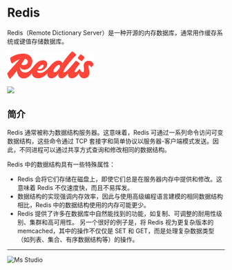 # Redis

Redis（Remote Dictionary Server）是一种开源的内存数据库，通常用作缓存系统或键值存储数据库。

![Redis](https://raw.githubusercontent.com/docker-library/docs/0e42ee108b46e1ba6333e9eb44201b8f26c4032d/redis/logo.png)

![](https://img.shields.io/badge/%E6%96%B0%E7%96%86%E8%90%8C%E6%A3%AE%E8%BD%AF%E4%BB%B6%E5%BC%80%E5%8F%91%E5%B7%A5%E4%BD%9C%E5%AE%A4-%E6%8F%90%E4%BE%9B%E6%8A%80%E6%9C%AF%E6%94%AF%E6%8C%81-blue)

## 简介

Redis 通常被称为数据结构服务器。这意味着，Redis 可通过一系列命令访问可变数据结构，这些命令通过 TCP
套接字和简单协议以服务器-客户端模式发送。因此，不同进程可以通过共享方式查询和修改相同的数据结构。

Redis 中的数据结构具有一些特殊属性：

+ Redis 会将它们存储在磁盘上，即使它们总是在服务器内存中提供和修改。这意味着 Redis 不仅速度快，而且不易挥发。
+ 数据结构的实现强调内存效率，因此与使用高级编程语言建模的相同数据结构相比，Redis 中的数据结构使用的内存可能更少。
+ Redis 提供了许多在数据库中自然能找到的功能，如复制、可调整的耐用性级别、集群和高可用性。
  另一个很好的例子是，将 Redis 视为更复杂版本的 memcached，其中的操作不仅仅是 SET 和 GET，而是处理复杂数据类型（如列表、集合、有序数据结构等）的操作。

---

![Ms Studio](https://file.lifebus.top/imgs/ms_blank_001.png)
